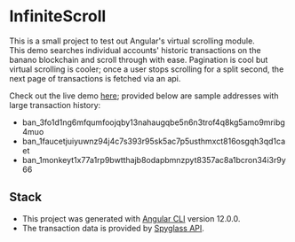 # InfiniteScroll

This is a small project to test out Angular's virtual scrolling module.  
This demo searches individual accounts' historic transactions on the banano blockchain and scroll through with ease.  Pagination is cool but virtual scrolling is cooler; once a user stops scrolling for a split second, the next page of transactions is fetched via an api. 

Check out the live demo [here](https://infinite-ban-scroll.web.app/); provided below are sample addresses with large transaction history:

- ban_3fo1d1ng6mfqumfoojqby13nahaugqbe5n6n3trof4q8kg5amo9mribg4muo
- ban_1faucetjuiyuwnz94j4c7s393r95sk5ac7p5usthmxct816osgqh3qd1caet
- ban_1monkeyt1x77a1rp9bwtthajb8odapbmnzpyt8357ac8a1bcron34i3r9y66


## Stack

- This project was generated with [Angular CLI](https://github.com/angular/angular-cli) version 12.0.0.
- The transaction data is provided by [Spyglass API](https://spyglass-api.web.app/).

